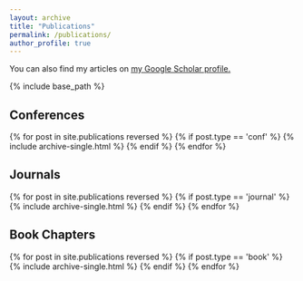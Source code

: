 ```yaml
---
layout: archive
title: "Publications"
permalink: /publications/
author_profile: true
---
```


You can also find my articles on <u><a href="https://scholar.google.ca/citations?user=MB0KVeoAAAAJ&hl=en&oi=ao">my Google Scholar profile</a>.</u>

{% include base_path %}


## Conferences ##

{% for post in site.publications reversed %}
  {% if post.type == 'conf' %}
    {% include archive-single.html %}
  {% endif %}
{% endfor %}

## Journals ##

{% for post in site.publications reversed %}
  {% if post.type == 'journal' %}
    {% include archive-single.html %}
  {% endif %}
{% endfor %}

## Book Chapters ##

{% for post in site.publications reversed %}
  {% if post.type == 'book' %}
    {% include archive-single.html %}
  {% endif %}
{% endfor %}
